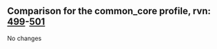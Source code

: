 ## Comparison for the common_core profile, rvn: [499](https://github.com/PRO100KatYT/FortniteProfileRevisions/tree/main/profiles/common_core/499%20common_core.json)-[501](https://github.com/PRO100KatYT/FortniteProfileRevisions/tree/main/profiles/common_core/501%20common_core.json)

No changes
